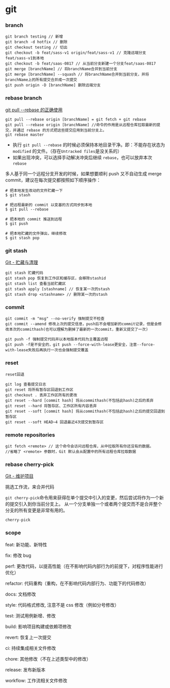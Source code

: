 # git

### branch

```git
git branch testing // 新增
git branch -d hotfix // 删除
git checkout testing // 切出
git checkout -b feat/sass-v1 origin/feat/sass-v1 // 克隆远端分支feat/sass-v1到本地
git checkout -b feat/saas-0817 // 从当前分支新建一个分支feat/saas-0817
git merge [branchName] // 将branchName合并到当前分支
git merge [branchName] --squash // 将branchName合并到当前分支，并将branchName上的所有提交合并成一次提交
git push origin -D [branchName] 删除远端分支
```

### rebase branch

[git pull --rebase 的正确使用](https://juejin.cn/post/6844903895160881166?searchId=2024102111574970A6EAF3D162C75C7553)

```git
git pull --rebase origin [branchName] = git fetch + git rebase
git pull --rebase origin [branchName] //命令的作用是从远程仓库拉取最新的提交，并通过 rebase 的方式把这些提交应用到当前分支上。
git rebase master
```

- 执行 `git pull --rebase` 的时候必须保持本地目录干净。即：不能存在状态为 `modified` 的文件。（存在`Untracked files`是没关系的）
- 如果出现冲突，可以选择手动解决冲突后继续 `rebase`，也可以放弃本次 `rebase`

多人基于同一个远程分支开发的时候，如果想要顺利 push 又不自动生成 merge commit，建议在每次提交都按照如下顺序操作：

```git
# 把本地发生改动的文件贮藏一下
$ git stash

# 把远程最新的 commit 以变基的方式同步到本地
$ git pull --rebase

# 把本地的 commit 推送到远程
$ git push

# 把本地贮藏的文件弹出，继续修改
$ git stash pop

```

### git stash

[Git - 贮藏与清理](https://git-scm.com/book/zh/v2/Git-%E5%B7%A5%E5%85%B7-%E8%B4%AE%E8%97%8F%E4%B8%8E%E6%B8%85%E7%90%86)

```git
git stash 贮藏代码
git stash pop 恢复到工作区和缓存区，会移除stashid
git stash list 查看当前贮藏区
git stash apply [stashname] // 恢复某一次的stash
git stash drop <stashname> // 删除某一次的stash
```

### commit

```git
git commit -m "msg" --no-verify 强制提交不检查
git commit --amend 修改上次的提交信息，push后不会增加新的commit记录，但是会修改本次的commithash(也可以理解为删掉了最新的一次commit，重新又提交了一次)

git push -f 强制提交代码并以本地版本代码为主覆盖远程
git push -f是不安全的，git push --force-with-lease更安全，注意--force-with-lease失败后再执行一次也会强制提交覆盖
```

### reset

```git
reset回退

git log 查看提交日志
git reset 将所有暂存区回退到工作区
git checkout . 丢弃工作区所有的更改
git reset --hard [commit hash] 将从commithash(不包括此hash)之后的丢弃
git reset --hard 将暂存区、工作区所有内容丢弃
git reset --soft [commit hash] 将从commithash(不包括此hash)之后的提交回退到暂存区
git reset --soft HEAD~4 回退最近4次提交到暂存区
```

### remote repositories

```git
git fetch <remote> // 这个命令会访问远程仓库，从中拉取所有你还没有的数据。
//省略了 <remote> 参数时，Git 默认会从配置中的所有远程仓库拉取数据

```

### rebase cherry-pick

[Git - 维护项目](https://git-scm.com/book/zh/v2/%e5%88%86%e5%b8%83%e5%bc%8f-Git-%e7%bb%b4%e6%8a%a4%e9%a1%b9%e7%9b%ae#_rebase_cherry_pick)

挑选工作流，来合并代码

`git cherry-pick`命令用来获得在单个提交中引入的变更，然后尝试将作为一个新的提交引入到你当前分支上。 从一个分支单独一个或者两个提交而不是合并整个分支的所有变更是非常有用的。

```plain
cherry-pick
```

### scope

feat: 新功能、新特性

fix: 修改 bug

perf: 更改代码，以提高性能（在不影响代码内部行为的前提下，对程序性能进行优化）

refactor: 代码重构（重构，在不影响代码内部行为、功能下的代码修改）

docs: 文档修改

style: 代码格式修改, 注意不是 css 修改（例如分号修改）

test: 测试用例新增、修改

build: 影响项目构建或依赖项修改

revert: 恢复上一次提交

ci: 持续集成相关文件修改

chore: 其他修改（不在上述类型中的修改）

release: 发布新版本

workflow: 工作流相关文件修改
